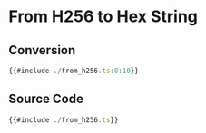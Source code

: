 # From H256 to Hex String

## Conversion

```ts
{{#include ./from_h256.ts:8:10}}
```

## Source Code

```ts
{{#include ./from_h256.ts}}
```

